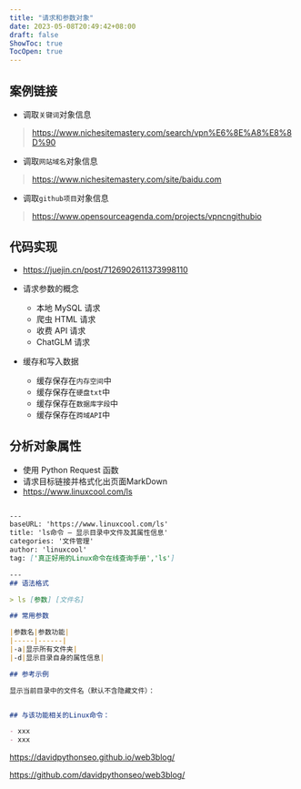 ```yaml
---
title: "请求和参数对象"
date: 2023-05-08T20:49:42+08:00
draft: false
ShowToc: true
TocOpen: true
---
```


## 案例链接

- 调取`关键词`对象信息
> https://www.nichesitemastery.com/search/vpn%E6%8E%A8%E8%8D%90

- 调取`网站域名`对象信息
> https://www.nichesitemastery.com/site/baidu.com

- 调取`github项目`对象信息
>https://www.opensourceagenda.com/projects/vpncngithubio

## 代码实现

- https://juejin.cn/post/7126902611373998110
- 请求参数的概念
  - 本地 MySQL 请求
  - 爬虫 HTML 请求
  - 收费 API 请求
  - ChatGLM 请求


- 缓存和写入数据
  - 缓存保存在`内存空间`中
  - 缓存保存在`硬盘txt`中
  - 缓存保存在`数据库字段`中
  - 缓存保存在`跨域API`中

## 分析对象属性

- 使用 Python Request 函数
- 请求目标链接并格式化出页面MarkDown
- https://www.linuxcool.com/ls

```markdown

---
baseURL: 'https://www.linuxcool.com/ls'
title: 'ls命令 – 显示目录中文件及其属性信息'
categories: '文件管理'
author: 'linuxcool'
tag: ['真正好用的Linux命令在线查询手册','ls']

---
## 语法格式

> ls [参数] [文件名]

## 常用参数

|参数名|参数功能|
|-----|------|
|-a|显示所有文件夹|
|-d|显示目录自身的属性信息|

## 参考示例

显示当前目录中的文件名（默认不含隐藏文件）：


## 与该功能相关的Linux命令：

- xxx
- xxx
```

https://davidpythonseo.github.io/web3blog/

https://github.com/davidpythonseo/web3blog/